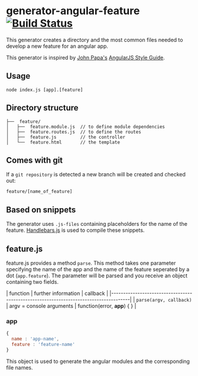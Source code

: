 # generator-angular-feature [![Build Status](https://travis-ci.org/GregOnNet/generator-angular-feature.svg?branch=master)](https://travis-ci.org/GregOnNet/generator-angular-feature)

This generator creates a directory and the most common files needed to develop a
new feature for an angular app.

This generator is inspired by [John Papa's](https://twitter.com/John_Papa) [AngularJS Style Guide](https://github.com/johnpapa/angularjs-styleguide).

## Usage

```
node index.js [app].[feature]
```

## Directory structure

```
├──  feature/
│   ├──  feature.module.js  // to define module dependencies
│   ├──  feature.routes.js  // to define the routes
│   ├──  feature.js         // the controller
│   └──  feature.html       // the template
```

## Comes with git

If a `git repository` is detected a new branch will be created and checked out:

```
feature/[name_of_feature]
```

## Based on snippets

The generator uses `.js-files` containing placeholders for the name of the feature.
[Handlebars.js](https://github.com/wycats/handlebars.js) is used to compile these snippets.

## feature.js

feature.js provides a method `parse`. This method takes one parameter specifying the name of the app and the name of the feature seperated by a dot (`app.feature`).
The parameter will be parsed and you receive an object containing two fields.

| function                   | further information      | callback                     |
|--------------------------------------------------------------------------------------|
| `parse(argv, callback)`    | argv = console arguments | function(error, **app**) { } |

### app

```javascript
{
  name : 'app-name',
  feature : 'feature-name'
}
```

This object is used to generate the angular modules and the corresponding file names.
